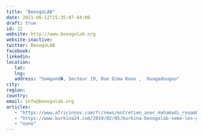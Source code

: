 ```yaml
---
title: "BeoogoLAB"
date: 2021-06-12T15:35:07-04:00
draft: true
id: 22
website: http://www.beoogolab.org
website-inactive: 
twitter: BeoogoLAB
facebook: 
linkedin: 
location: 
   lat: 
   lng: 
   address: "Somgand�, Secteur 19, Rue Dima Koon ,  Ouagadougou"
city: 
region: 
country: 
email: info@beoogolab.org
articles:
   - "https://www.africinnov.com/fr/news/entretien_avec_mahamadi_rouamba_le_pionnier_de_la_startup_studio_au_burkina_faso"
   - "https://www.burkina24.com/2019/02/05/burkina-beoogolab-seme-les-graines-du-e-commerce/"
   - "none"
---
```


